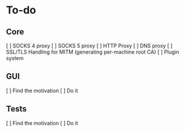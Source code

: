 # To-do

## Core

[ ] SOCKS 4 proxy
[ ] SOCKS 5 proxy
[ ] HTTP Proxy
[ ] DNS proxy
[ ] SSL/TLS Handling for MITM (generating per-machine root CA)
[ ] Plugin system

## GUI

[ ] Find the motivation
[ ] Do it

## Tests

[ ] Find the motivation
[ ] Do it

